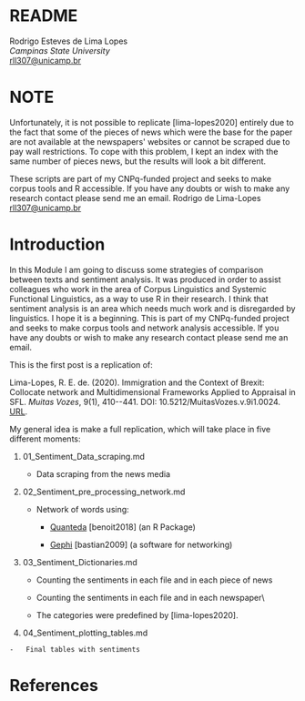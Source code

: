 # README

Rodrigo Esteves de Lima Lopes\
*Campinas State University*\
[rll307@unicamp.br](mailto:rll307@unicamp.br)

# NOTE

Unfortunately, it is not possible to replicate [lima-lopes2020] entirely due to the fact that some of the pieces of news which were the base for the paper are not available at the newspapers' websites or cannot be scraped due to pay wall restrictions. To cope with this problem, I kept an index with the same number of pieces news, but the results will look a bit different. 

These scripts are part of my CNPq-funded project and seeks to make corpus tools and R accessible. If you have any doubts or wish to make any research contact please send me an email. Rodrigo de Lima-Lopes [rll307@unicamp.br](mailto:rll307@unicamp.br)


# Introduction

In this Module I am going to discuss some strategies of comparison between texts and sentiment analysis. It was produced in order to assist colleagues who work in the area of Corpus Linguistics and Systemic Functional Linguistics, as a way to use R in their research. I think that sentiment analysis is an area which needs much work and is disregarded by linguistics. I hope it is a beginning. This is part of my CNPq-funded project and seeks to make corpus tools and network analysis accessible. If you have any doubts or wish to make any research contact please send me an email.

This is the first post is a replication of:

Lima-Lopes, R. E. de. (2020). Immigration and the Context of Brexit: Collocate network and Multidimensional Frameworks Applied to Appraisal in SFL. *Muitas Vozes*, 9(1), 410--441. DOI: 10.5212/MuitasVozes.v.9i1.0024. [URL](https://revistas2.uepg.br/index.php/muitasvozes/article/view/15506).

My general idea is make a full replication, which will take place in five different moments:

1.  01_Sentiment_Data_scraping.md

    -   Data scraping from the news media

2.  02_Sentiment_pre_processing_network.md

    -   Network of words using:

        -   [Quanteda](https://quanteda.io/) [benoit2018] (an R Package)

        -   [Gephi](https://gephi.org/) [bastian2009] (a software for networking)

3.  03_Sentiment_Dictionaries.md

    -   Counting the sentiments in each file and in each piece of news

    -   Counting the sentiments in each file and in each newspaper\\

    -   The categories were predefined by [lima-lopes2020].

4.   04_Sentiment_plotting_tables.md

    -   Final tables with sentiments

# References
